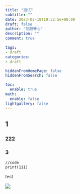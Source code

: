 ```yaml
---
title: "测试"
subtitle: ""
date: 2023-02-18T19:32:56+08:00
draft: false
author: "剑胆琴心"
description: ""
comment: true

tags:
- draft
categories:
- draft

hiddenFromHomePage: false
hiddenFromSearch: false

toc:
  enable: true
math:
  enable: false
lightgallery: false
---
```


<!--more-->

## 1



### 222



### 3

```
//code
print(111)
```



test

![](https://geoer666-1257264766.cos.ap-beijing.myqcloud.com/20221021102505.png)
